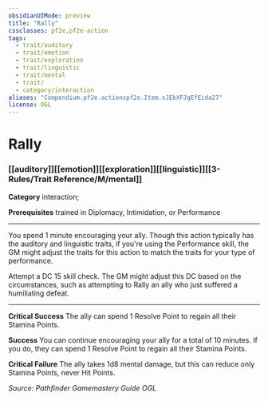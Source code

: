 ```yaml
---
obsidianUIMode: preview
title: "Rally"
cssclasses: pf2e,pf2e-action
tags:
  - trait/auditory
  - trait/emotion
  - trait/exploration
  - trait/linguistic
  - trait/mental
  - trait/
  - category/interaction
aliases: "Compendium.pf2e.actionspf2e.Item.xJEkXFJgEfEida27"
license: OGL
---
```

# Rally

### [[auditory]][[emotion]][[exploration]][[linguistic]][[3-Rules/Trait Reference/M/mental]]

**Category** interaction; 




**Prerequisites** trained in Diplomacy, Intimidation, or Performance

* * *

You spend 1 minute encouraging your ally. Though this action typically has the auditory and linguistic traits, if you're using the Performance skill, the GM might adjust the traits for this action to match the traits for your type of performance.

Attempt a DC 15 skill check. The GM might adjust this DC based on the circumstances, such as attempting to Rally an ally who just suffered a humiliating defeat.

* * *

**Critical Success** The ally can spend 1 Resolve Point to regain all their Stamina Points.

**Success** You can continue encouraging your ally for a total of 10 minutes. If you do, they can spend 1 Resolve Point to regain all their Stamina Points.

**Critical Failure** The ally takes 1d8 mental damage, but this can reduce only Stamina Points, never Hit Points.

*Source: Pathfinder Gamemastery Guide*
*OGL*